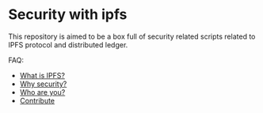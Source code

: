 # Security with ipfs

This repository is aimed to be a box full of security related scripts related to IPFS protocol and distributed ledger.

FAQ:

* [What is IPFS?](https://github.com/AlienBradbury/secipfs/blob/master/doc/whatis.md)
* [Why security?]()
* [Who are you?]()
* [Contribute]()
